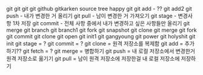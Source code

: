 git git git git github gitkarken source tree happy git
git add - ??
git add2
git push - 내가 변경한 거 올리기
git pull - 남이 변경한 거 가져오기
git stage - 변경사항 1차 저장
git commit - 전체 사항 중에서 내가 변경하고 싶은 사항들만 올리기
git merge
git branch
git branch1
git fork
git snapshot
git clone
git merge
git fork
git commit
git clone 
git open
git init1
git gangyoung
git power
git holyshit
git init
git stage = ?
git commit = ?
git clone = 원격 저장소를 복제함
git add =  추가하기??
git fetch = ?
git merge = 병합하기
git push = 내 로컬 저장소에서 변경한거 원격 저장소로 옮기기 
git pull = 남이 원격 저장소에 저장한걸 내 로컬 저장소에 저장하기
